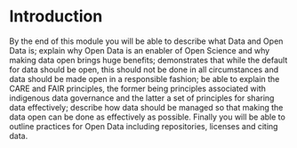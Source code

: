 # Introduction

By the end of this module you will be able to describe what Data and Open Data is; explain why Open Data is an enabler of Open Science and why making data open brings huge benefits; demonstrates that while the default for data should be open, this should not be done in all circumstances and data should be made open in a responsible fashion; be able to explain the CARE and FAIR principles, the former being principles associated with indigenous data governance and the latter a set of principles for sharing data effectively; describe how data should be managed so that making the data open can be done as effectively as possible. Finally you will be able to outline practices for Open Data including repositories, licenses and citing data.
